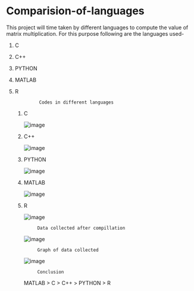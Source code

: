 # Comparision-of-languages
This project will time taken by different languages to compute the value of matrix multiplication.
For this purpose following are the languages used-
 1. C
 2. C++
 3. PYTHON
 4. MATLAB
 5. R

                 Codes in different languages
     1. C

        ![image](https://github.com/bajrangimishra9/Comparision-of-languages/assets/155826931/242ceba4-9530-4ee6-b1de-44e590fb08fc)


     2. C++

        ![image](https://github.com/bajrangimishra9/Comparision-of-languages/assets/155826931/a2d8f289-d95f-423c-a358-9c03176ccc1e)

     3. PYTHON

        ![image](https://github.com/bajrangimishra9/Comparision-of-languages/assets/155826931/d35c7e42-d5cd-40cd-b1e1-7847bcc034c7)


     4. MATLAB

        ![image](https://github.com/bajrangimishra9/Comparision-of-languages/assets/155826931/f3ff307d-0bd7-4543-9c7a-abbf296bf29f)


     5. R
   
        ![image](https://github.com/bajrangimishra9/Comparision-of-languages/assets/155826931/39a13b58-ee99-48bc-a7cf-54b361ef55bf)

                 Data collected after compillation


        ![image](https://github.com/bajrangimishra9/Comparision-of-languages/assets/155826931/cc05f3c4-6028-4bd3-8a79-52ae27820ead)

                 Graph of data collected


        ![image](https://github.com/bajrangimishra9/Comparision-of-languages/assets/155826931/f23d4179-cfd7-413b-a567-38724b0c2696)

 
                 Conclusion
        MATLAB > C > C++ > PYTHON > R
